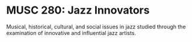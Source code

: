 # MUSC 280: Jazz Innovators

Musical, historical, cultural, and social issues in jazz studied through the examination of innovative and influential jazz artists.